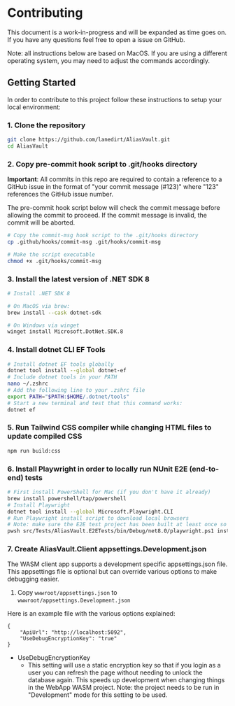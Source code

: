 # Contributing
This document is a work-in-progress and will be expanded as time goes on. If you have any questions feel free to open a issue on GitHub.

Note: all instructions below are based on MacOS. If you are using a different operating system, you may need to adjust the commands accordingly.

## Getting Started
In order to contribute to this project follow these instructions to setup your local environment:

### 1. Clone the repository

```bash
git clone https://github.com/lanedirt/AliasVault.git
cd AliasVault
```

### 2. Copy pre-commit hook script to .git/hooks directory
**Important**: All commits in this repo are required to contain a reference to a GitHub issue in the format of "your commit message (#123)" where "123" references the GitHub issue number.

The pre-commit hook script below will check the commit message before allowing the commit to proceed. If the commit message is invalid, the commit will be aborted.

```bash
# Copy the commit-msg hook script to the .git/hooks directory
cp .github/hooks/commit-msg .git/hooks/commit-msg

# Make the script executable
chmod +x .git/hooks/commit-msg
```

### 3. Install the latest version of .NET SDK 8

```bash
# Install .NET SDK 8

# On MacOS via brew:
brew install --cask dotnet-sdk

# On Windows via winget
winget install Microsoft.DotNet.SDK.8
```

### 4. Install dotnet CLI EF Tools

```bash
# Install dotnet EF tools globally
dotnet tool install --global dotnet-ef
# Include dotnet tools in your PATH
nano ~/.zshrc
# Add the following line to your .zshrc file
export PATH="$PATH:$HOME/.dotnet/tools"
# Start a new terminal and test that this command works:
dotnet ef
```

### 5. Run Tailwind CSS compiler while changing HTML files to update compiled CSS

```bash
npm run build:css
```

### 6. Install Playwright in order to locally run NUnit E2E (end-to-end) tests

```bash
# First install PowerShell for Mac (if you don't have it already)
brew install powershell/tap/powershell
# Install Playwright
dotnet tool install --global Microsoft.Playwright.CLI
# Run Playwright install script to download local browsers
# Note: make sure the E2E test project has been built at least once so the bin dir exists.
pwsh src/Tests/AliasVault.E2ETests/bin/Debug/net8.0/playwright.ps1 install
```

### 7. Create AliasVault.Client appsettings.Development.json
The WASM client app supports a development specific appsettings.json file. This appsettings file is optional but can override various options to make debugging easier.


1. Copy `wwwroot/appsettings.json` to `wwwroot/appsettings.Development.json`

Here is an example file with the various options explained:

```
{
    "ApiUrl": "http://localhost:5092",
    "UseDebugEncryptionKey": "true"
}
```

- UseDebugEncryptionKey
    - This setting will use a static encryption key so that if you login as a user you can refresh the page without needing to unlock the database again. This speeds up development when changing things in the WebApp WASM project. Note: the project needs to be run in "Development" mode for this setting to be used.
